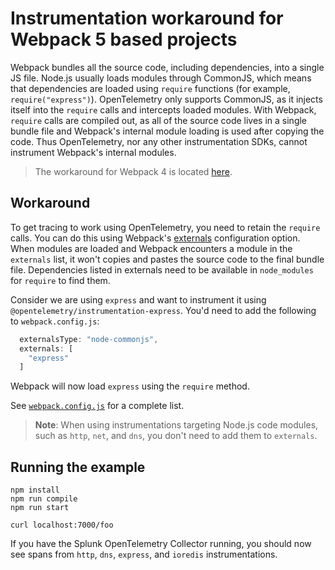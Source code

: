 # Instrumentation workaround for Webpack 5 based projects

Webpack bundles all the source code, including dependencies, into a single JS file. Node.js usually loads modules through CommonJS, which means that dependencies are loaded using `require` functions (for example, `require("express")`). OpenTelemetry only supports CommonJS, as it injects itself into the `require` calls and intercepts loaded modules. With Webpack, `require` calls are compiled out, as all of the source code lives in a single bundle file and Webpack's internal module loading is used after copying the code. Thus OpenTelemetry, nor any other instrumentation SDKs, cannot instrument Webpack's internal modules.

> The workaround for Webpack 4 is located [here](https://github.com/signalfx/splunk-otel-js-webpack-workaround/tree/webpack4).

## Workaround

To get tracing to work using OpenTelemetry, you need to retain the `require` calls. You can do this using Webpack's [externals](https://webpack.js.org/configuration/externals/) configuration option. When modules are loaded and Webpack encounters a module in the `externals` list, it won't copies and pastes the source code to the final bundle file. Dependencies listed in externals need to be available in `node_modules` for `require` to find them.

Consider we are using `express` and want to instrument it using `@opentelemetry/instrumentation-express`. You'd need to add the following to `webpack.config.js`:

```js
  externalsType: "node-commonjs",
  externals: [
    "express"
  ]
```

Webpack will now load `express` using the `require` method.

See [`webpack.config.js`](./webpack.config.js) for a complete list.

> **Note**: When using instrumentations targeting Node.js code modules, such as `http`, `net`, and `dns`, you don't need to add them to `externals`.

## Running the example

```
npm install
npm run compile
npm run start

curl localhost:7000/foo
```

If you have the Splunk OpenTelemetry Collector running, you should now see spans from `http`, `dns`, `express`, and `ioredis` instrumentations.
